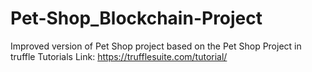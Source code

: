 # Pet-Shop_Blockchain-Project
Improved version of Pet Shop project based on the Pet Shop Project in truffle Tutorials
Link: https://trufflesuite.com/tutorial/

